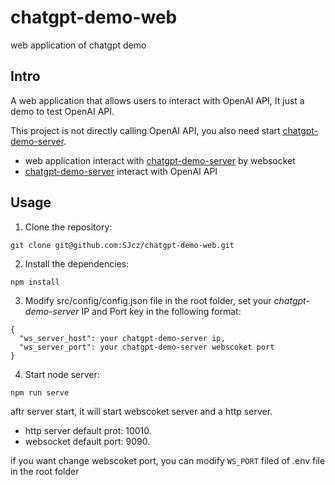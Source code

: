 # chatgpt-demo-web
web application of chatgpt demo

## Intro
A web application that allows users to interact with OpenAI API, It just a demo to test OpenAI API.     
  
This project is not directly calling OpenAI API, you also need start [chatgpt-demo-server](https://github.com/SJcz/chatgpt-demo-server).
  
* web application interact with [chatgpt-demo-server](https://github.com/SJcz/chatgpt-demo-server) by websocket 
* [chatgpt-demo-server](https://github.com/SJcz/chatgpt-demo-server) interact with OpenAI API
 

## Usage
1. Clone the repository:  
```
git clone git@github.com:SJcz/chatgpt-demo-web.git
```

2. Install the dependencies:  
```
npm install
```

3. Modify src/config/config.json file in the root folder, set your *chatgpt-demo-server* IP and Port key in the following format:  
```
{
  "ws_server_host": your chatgpt-demo-server ip,
  "ws_server_port": your chatgpt-demo-server webscoket port
}
```

4. Start node server:  
```
npm run serve
```

aftr server start, it will start webscoket server and a http server. 
* http server default prot: 10010. 
* websocket default port: 9090. 

if you want change webscoket port, you can modify `WS_PORT` filed of .env file in the root folder
